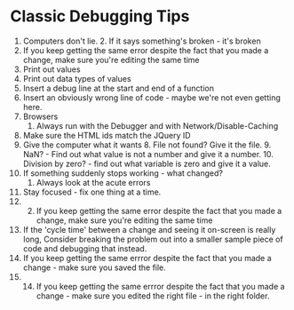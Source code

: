 # Classic Debugging Tips

1. Computers don't lie.
	2. If it says something's broken - it's broken
2. If you keep getting the same error despite the fact that you made a change,  make sure you're editing the same time
3. Print out values
4. Print out data types of values
5. Insert a debug line at the start and end of a function
6. Insert an obviously wrong line of code - maybe we're not even getting here.
7. Browsers
	1. Always run with the Debugger and with Network/Disable-Caching
8. Make sure the HTML ids match the JQuery ID
9. Give the computer what it wants
	8. File not found? Give it the file.
	9. NaN? - Find out what value is not a number and give it a number.
	10. Division by zero? - find out what variable is zero and give it a value.
10. If something suddenly stops working - what changed?
	1. Always look at the acute errors 
11. Stay focused - fix one thing at a time.
12. 2. If you keep getting the same error despite the fact that you made a change,  make sure you're editing the same time
13. If the 'cycle time' between a change and seeing it on-screen is really long, Consider breaking the problem out into a smaller sample piece of code and debugging that instead.
14. If you keep getting the same errror despite the fact that you made a change - make sure you saved the file.
15. 14. If you keep getting the same errror despite the fact that you made a change - make sure you edited the right file - in the right folder.
<!--stackedit_data:
eyJoaXN0b3J5IjpbODM4ODY0MDg5LDE1MjQ4MjI5OTcsOTE2NT
Y0NzAxLDIxNDEwMjkyMjIsLTkwMTMxMTc2MCwxNDk1NTE4Mjcx
LC0xNDQ3MDIwNDE1LDE4MDU2MTYzNThdfQ==
-->